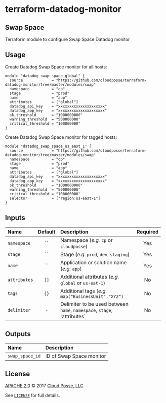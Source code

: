 # terraform-datadog-monitor

## Swap Space

Terraform module to configure Swap Space Datadog monitor


## Usage

Create Datadog Swap Space monitor for all hosts:

```hcl
module "datadog_swap_space_global" {
  source             = "https://github.com/cloudposse/terraform-datadog-monitor/tree/master/modules/swap"
  namespace          = "cp"
  stage              = "prod"
  name               = "app"
  attributes         = ["global"]
  datadog_api_key    = "xxxxxxxxxxxxxxxxxxxxx"
  datadog_app_key    = "xxxxxxxxxxxxxxxxxxxxx"
  ok_threshold       = "1000000000"
  warning_threshold  = "500000000"
  critical_threshold = "100000000"
}
```

Create Datadog Swap Space monitor for tagged hosts:

```hcl
module "datadog_swap_space_us_east_1" {
  source             = "https://github.com/cloudposse/terraform-datadog-monitor/tree/master/modules/swap"
  namespace          = "cp"
  stage              = "prod"
  name               = "app"
  attributes         = ["global"]
  datadog_api_key    = "xxxxxxxxxxxxxxxxxxxxx"
  datadog_app_key    = "xxxxxxxxxxxxxxxxxxxxx"
  ok_threshold       = "1000000000"
  warning_threshold  = "500000000"
  critical_threshold = "100000000"
  selector           = ["region:us-east-1"]
}
```


## Inputs

|  Name                          |  Default                          |  Description                                                                                                                    | Required |
|:-------------------------------|:---------------------------------:|:--------------------------------------------------------------------------------------------------------------------------------|:--------:|
| `namespace`                    | ``                                | Namespace (_e.g._ `cp` or `cloudposse`)                                                                                         | Yes      |
| `stage`                        | ``                                | Stage (_e.g._ `prod`, `dev`, `staging`)                                                                                         | Yes      |
| `name`                         | ``                                | Application or solution name (_e.g._ `app`)                                                                                     | Yes      |
| `attributes`                   | `[]`                              | Additional attributes (_e.g._ `global` or `us-eat-1`)                                                                           | No       |
| `tags`                         | `{}`                              | Additional tags (_e.g._ `map("BusinessUnit","XYZ")`                                                                             | No       |
| `delimiter`                    | `-`                               | Delimiter to be used between `name`, `namespace`, `stage`, 'attributes`                                                         | No       |


## Outputs

| Name                        | Description                             |
|:----------------------------|:----------------------------------------|
| `swap_space_id`             | ID of Swap Space monitor                |



## License

[APACHE 2.0](LICENSE) © 2017 [Cloud Posse, LLC](https://cloudposse.com)

See [`LICENSE`](LICENSE) for full details.
